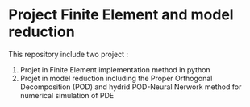 # Project Finite Element and model reduction

This repository include two project : 
  1. Projet in Finite Element implementation method in python
  2. Projet in model reduction including the Proper Orthogonal Decomposition (POD) and hydrid POD-Neural Nerwork method for numerical simulation of PDE
